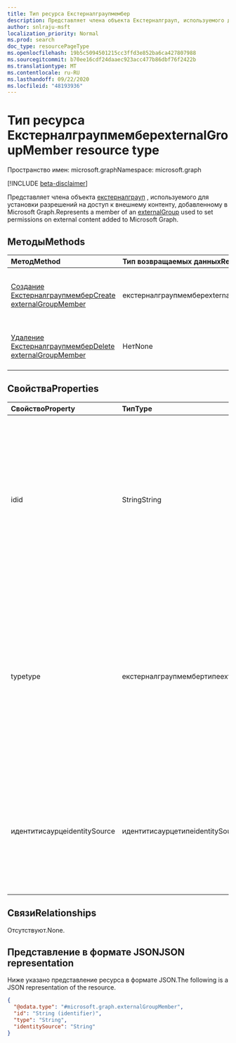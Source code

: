 ```yaml
---
title: Тип ресурса Екстерналграупмембер
description: Представляет члена объекта Екстерналграуп, используемого для установки разрешений на доступ к внешнему контенту, добавленному в Microsoft Graph.
author: snlraju-msft
localization_priority: Normal
ms.prod: search
doc_type: resourcePageType
ms.openlocfilehash: 19b5c5094501215cc3ffd3e852ba6ca427807988
ms.sourcegitcommit: b70ee16cdf24daaec923acc477b86dbf76f2422b
ms.translationtype: MT
ms.contentlocale: ru-RU
ms.lasthandoff: 09/22/2020
ms.locfileid: "48193936"
---
```

# <a name="externalgroupmember-resource-type"></a><span data-ttu-id="5fc26-103">Тип ресурса Екстерналграупмембер</span><span class="sxs-lookup"><span data-stu-id="5fc26-103">externalGroupMember resource type</span></span>

<span data-ttu-id="5fc26-104">Пространство имен: microsoft.graph</span><span class="sxs-lookup"><span data-stu-id="5fc26-104">Namespace: microsoft.graph</span></span>

[!INCLUDE [beta-disclaimer](../../includes/beta-disclaimer.md)]

<span data-ttu-id="5fc26-105">Представляет члена объекта [екстерналграуп](externalgroup.md) , используемого для установки разрешений на доступ к внешнему контенту, добавленному в Microsoft Graph.</span><span class="sxs-lookup"><span data-stu-id="5fc26-105">Represents a member of an [externalGroup](externalgroup.md) used to set permissions on external content added to Microsoft Graph.</span></span>

## <a name="methods"></a><span data-ttu-id="5fc26-106">Методы</span><span class="sxs-lookup"><span data-stu-id="5fc26-106">Methods</span></span>

| <span data-ttu-id="5fc26-107">Метод</span><span class="sxs-lookup"><span data-stu-id="5fc26-107">Method</span></span>                                                              | <span data-ttu-id="5fc26-108">Тип возвращаемых данных</span><span class="sxs-lookup"><span data-stu-id="5fc26-108">Return type</span></span>         | <span data-ttu-id="5fc26-109">Описание</span><span class="sxs-lookup"><span data-stu-id="5fc26-109">Description</span></span>                              |
|:--------------------------------------------------------------------|:--------------------|:-----------------------------------------|
| [<span data-ttu-id="5fc26-110">Создание Екстерналграупмембер</span><span class="sxs-lookup"><span data-stu-id="5fc26-110">Create externalGroupMember</span></span>](../api/externalgroup-post-members.md) | <span data-ttu-id="5fc26-111">екстерналграупмембер</span><span class="sxs-lookup"><span data-stu-id="5fc26-111">externalGroupMember</span></span> | <span data-ttu-id="5fc26-112">Создание нового объекта **екстерналграупмембер** .</span><span class="sxs-lookup"><span data-stu-id="5fc26-112">Create a new **externalGroupMember** object.</span></span> |
| [<span data-ttu-id="5fc26-113">Удаление Екстерналграупмембер</span><span class="sxs-lookup"><span data-stu-id="5fc26-113">Delete externalGroupMember</span></span>](../api/externalgroupmember-delete.md)  | <span data-ttu-id="5fc26-114">Нет</span><span class="sxs-lookup"><span data-stu-id="5fc26-114">None</span></span>                | <span data-ttu-id="5fc26-115">Удаление объекта **екстерналграупмембер** .</span><span class="sxs-lookup"><span data-stu-id="5fc26-115">Delete an **externalGroupMember** object.</span></span>   |

## <a name="properties"></a><span data-ttu-id="5fc26-116">Свойства</span><span class="sxs-lookup"><span data-stu-id="5fc26-116">Properties</span></span>

| <span data-ttu-id="5fc26-117">Свойство</span><span class="sxs-lookup"><span data-stu-id="5fc26-117">Property</span></span>       | <span data-ttu-id="5fc26-118">Тип</span><span class="sxs-lookup"><span data-stu-id="5fc26-118">Type</span></span>                    | <span data-ttu-id="5fc26-119">Описание</span><span class="sxs-lookup"><span data-stu-id="5fc26-119">Description</span></span>                                                          |
|:---------------|:------------------------|:---------------------------------------------------------------------|
| <span data-ttu-id="5fc26-120">id</span><span class="sxs-lookup"><span data-stu-id="5fc26-120">id</span></span>             | <span data-ttu-id="5fc26-121">String</span><span class="sxs-lookup"><span data-stu-id="5fc26-121">String</span></span>                  | <span data-ttu-id="5fc26-122">Уникальный идентификатор элемента.</span><span class="sxs-lookup"><span data-stu-id="5fc26-122">The unique ID of the member.</span></span> <span data-ttu-id="5fc26-123">Это идентификатор objectId в случае с пользователями или группами Azure Active Directory, а также свойством **ID** **екстерналграуп** в случае внешних групп.</span><span class="sxs-lookup"><span data-stu-id="5fc26-123">It would be the objectId in case of Azure Active Directory users or groups and the **id** property of the **externalGroup** in case of external groups.</span></span>                                    |
| <span data-ttu-id="5fc26-124">type</span><span class="sxs-lookup"><span data-stu-id="5fc26-124">type</span></span>           | <span data-ttu-id="5fc26-125">екстерналграупмембертипе</span><span class="sxs-lookup"><span data-stu-id="5fc26-125">externalGroupMemberType</span></span> | <span data-ttu-id="5fc26-126">Тип элемента, добавляемого во внешнюю группу.</span><span class="sxs-lookup"><span data-stu-id="5fc26-126">The type of member added to the external group.</span></span> <span data-ttu-id="5fc26-127">Возможные значения: `user` или `group` , если **идентитисаурце** , `azureActiveDirectory` и только в том `group` случае, если **идентитисаурце** `external` .</span><span class="sxs-lookup"><span data-stu-id="5fc26-127">Possible values are: `user` or `group` when the **identitySource** is `azureActiveDirectory` and just `group` when the **identitySource** is `external`.</span></span> |
| <span data-ttu-id="5fc26-128">идентитисаурце</span><span class="sxs-lookup"><span data-stu-id="5fc26-128">identitySource</span></span> | <span data-ttu-id="5fc26-129">идентитисаурцетипе</span><span class="sxs-lookup"><span data-stu-id="5fc26-129">identitySourceType</span></span>      | <span data-ttu-id="5fc26-130">Источник удостоверения, к которому принадлежит член.</span><span class="sxs-lookup"><span data-stu-id="5fc26-130">The identity source that the member belongs to.</span></span> <span data-ttu-id="5fc26-131">Возможные значения: `azureActiveDirectory`, `external`.</span><span class="sxs-lookup"><span data-stu-id="5fc26-131">Possible values are: `azureActiveDirectory`, `external`.</span></span>                                                                                         |

## <a name="relationships"></a><span data-ttu-id="5fc26-132">Связи</span><span class="sxs-lookup"><span data-stu-id="5fc26-132">Relationships</span></span>

<span data-ttu-id="5fc26-133">Отсутствуют.</span><span class="sxs-lookup"><span data-stu-id="5fc26-133">None.</span></span>

## <a name="json-representation"></a><span data-ttu-id="5fc26-134">Представление в формате JSON</span><span class="sxs-lookup"><span data-stu-id="5fc26-134">JSON representation</span></span>

<span data-ttu-id="5fc26-135">Ниже указано представление ресурса в формате JSON.</span><span class="sxs-lookup"><span data-stu-id="5fc26-135">The following is a JSON representation of the resource.</span></span>
<!-- {
  "blockType": "resource",
  "keyProperty": "id",
  "@odata.type": "microsoft.graph.externalGroupMember",
  "baseType": "",
  "openType": false
}
-->

``` json
{
  "@odata.type": "#microsoft.graph.externalGroupMember",
  "id": "String (identifier)",
  "type": "String",
  "identitySource": "String"
}
```
